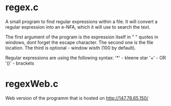 # regex.c

A small program to find regular expressions within a file. It will convert a regular expression into an e-NFA, which it will use to search the text.

The first argument of the program is the expression itself in \" \" quotes in windows, dont forget the escape character. The second one is the file location. The third is optional - window wisth (100 by default).

Regular expressions are using the following syntax:
'*' - kleene star
'+' - OR
'()' - brackets

# regexWeb.c

Web version of the programm that is hosted on http://147.78.65.150/
